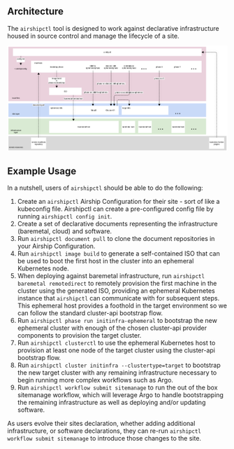 ## Architecture

The `airshipctl` tool is designed to work against declarative infrastructure
housed in source control and manage the lifecycle of a site.

![architecture diagram](img/architecture.png)

## Example Usage

In a nutshell, users of `airshipctl` should be able to do the following:

1. Create an `airshipctl` Airship Configuration for their site - sort of like a
   kubeconfig file. Airshipctl can create a pre-configured config file by
   running `airshipctl config init`.
1. Create a set of declarative documents representing the infrastructure
   (baremetal, cloud) and software.
1. Run `airshipctl document pull` to clone the document repositories in your
   Airship Configuration.
1. Run `airshipctl image build` to generate a self-contained ISO
   that can be used to boot the first host in the cluster into an ephemeral
   Kubernetes node.
1. When deploying against baremetal infrastructure, run
   `airshipctl baremetal remotedirect` to remotely provision the first machine
   in the cluster using the generated ISO, providing an ephemeral Kubernetes
   instance that `airshipctl` can communicate with for subsequent steps. This
   ephemeral host provides a foothold in the target environment so we can follow
   the standard cluster-api bootstrap flow.
1. Run `airshipctl phase run initinfra-ephemeral` to bootstrap the new ephemeral cluster
   with enough of the chosen cluster-api provider components to provision the
   target cluster.
1. Run `airshipctl clusterctl` to use the ephemeral Kubernetes host to provision
   at least one node of the target cluster using the cluster-api bootstrap flow.
1. Run `airshipctl cluster initinfra --clustertype=target` to bootstrap the new
   target cluster with any remaining infrastructure necessary to begin running
   more complex workflows such as Argo.
1. Run `airshipctl workflow submit sitemanage` to run the out of the box sitemanage
   workflow, which will leverage Argo to handle bootstrapping the remaining
   infrastructure as well as deploying and/or updating software.

As users evolve their sites declaration, whether adding additional
infrastructure, or software declarations, they can re-run `airshipctl workflow
submit sitemanage` to introduce those changes to the site.
